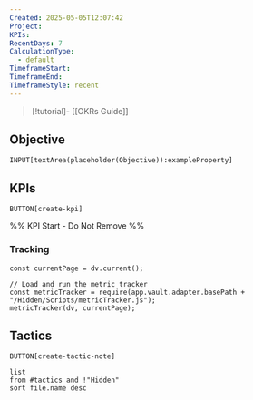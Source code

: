 ```yaml
---
Created: 2025-05-05T12:07:42
Project: 
KPIs: 
RecentDays: 7
CalculationType:
  - default
TimeframeStart: 
TimeframeEnd: 
TimeframeStyle: recent
---
```


> [!tutorial]-
> [[OKRs Guide]]

## Objective

`INPUT[textArea(placeholder(Objective)):exampleProperty]`

## KPIs

`BUTTON[create-kpi]`

%% KPI Start - Do Not Remove %%

### Tracking

```dataviewjs
const currentPage = dv.current();

// Load and run the metric tracker
const metricTracker = require(app.vault.adapter.basePath + "/Hidden/Scripts/metricTracker.js");
metricTracker(dv, currentPage);
```

## Tactics

`BUTTON[create-tactic-note]`

```dataview
list
from #tactics and !"Hidden"
sort file.name desc
```